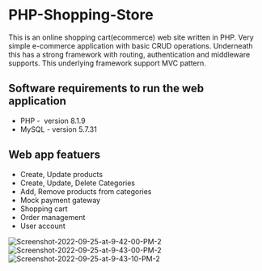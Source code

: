 # PHP-Shopping-Store
This is an online shopping cart(ecommerce) web site written in PHP. Very simple e-commerce application with basic CRUD operations. Underneath this has a strong framework with routing, authentication and middleware supports. This underlying framework support MVC pattern. 

## Software requirements to run the web application
* PHP -  version 8.1.9
* MySQL - version 5.7.31

## Web app featuers
* Create, Update products
* Create, Update, Delete Categories
* Add, Remove products from categories
* Mock payment gateway
* Shopping cart
* Order management
* User account

<img src="https://i.ibb.co/7gPLgvP/Screenshot-2022-09-25-at-9-42-00-PM-2.png" alt="Screenshot-2022-09-25-at-9-42-00-PM-2" border="0">
<img src="https://i.ibb.co/hYgszTV/Screenshot-2022-09-25-at-9-43-00-PM-2.png" alt="Screenshot-2022-09-25-at-9-43-00-PM-2" border="0">
<img src="https://i.ibb.co/X8Th9Qc/Screenshot-2022-09-25-at-9-43-10-PM-2.png" alt="Screenshot-2022-09-25-at-9-43-10-PM-2" border="0">
